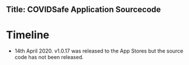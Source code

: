 Title: COVIDSafe Application Sourcecode
---


# Timeline

- 14th April 2020. v1.0.17 was released to the App Stores but the source code has not been released.

<?# Twitter 1260734086097670144 /?>
<?# Twitter 1260736402410487809 /?>
